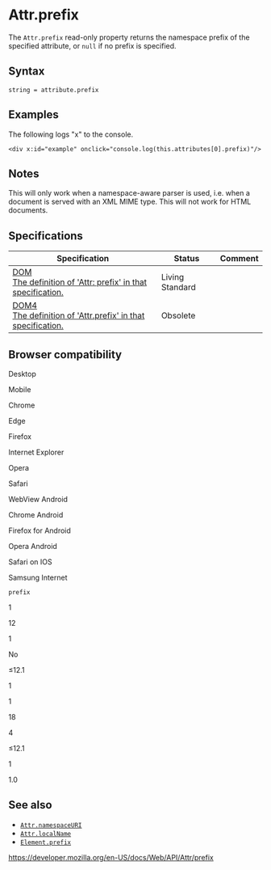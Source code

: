 # Attr.prefix

The `Attr.prefix` read-only property returns the namespace prefix of the specified attribute, or `null` if no prefix is specified.

## Syntax

    string = attribute.prefix

## Examples

The following logs "x" to the console.

    <div x:id="example" onclick="console.log(this.attributes[0].prefix)"/>

## Notes

This will only work when a namespace-aware parser is used, i.e. when a document is served with an XML MIME type. This will not work for HTML documents.

## Specifications

<table><thead><tr class="header"><th>Specification</th><th>Status</th><th>Comment</th></tr></thead><tbody><tr class="odd"><td><a href="https://dom.spec.whatwg.org/#dom-attr-prefix">DOM<br />
<span class="small">The definition of 'Attr: prefix' in that specification.</span></a></td><td><span class="spec-living">Living Standard</span></td><td></td></tr><tr class="even"><td><a href="https://www.w3.org/TR/dom/#dom-attr-prefix">DOM4<br />
<span class="small">The definition of 'Attr.prefix' in that specification.</span></a></td><td><span class="spec-obsolete">Obsolete</span></td><td></td></tr></tbody></table>

## Browser compatibility

Desktop

Mobile

Chrome

Edge

Firefox

Internet Explorer

Opera

Safari

WebView Android

Chrome Android

Firefox for Android

Opera Android

Safari on IOS

Samsung Internet

`prefix`

1

12

1

No

≤12.1

1

1

18

4

≤12.1

1

1.0

## See also

- [`Attr.namespaceURI`](namespaceuri)
- [`Attr.localName`](localname)
- [`Element.prefix`](../element/prefix)

<a href="https://developer.mozilla.org/en-US/docs/Web/API/Attr/prefix" class="_attribution-link">https://developer.mozilla.org/en-US/docs/Web/API/Attr/prefix</a>
